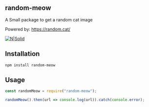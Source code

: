 ## random-meow
A Small package to get a random cat image

Powered by: https://random.cat/

[![N|Solid](https://nodei.co/npm/random-meow.png?downloads=true&stars=false)](https://www.npmjs.org/package/random-meow)


## Installation
```
npm install random-meow
```

## Usage
```js
const randomMeow = require("random-meow");

randomMeow().then(url => console.log(url)).catch(console.error);
```